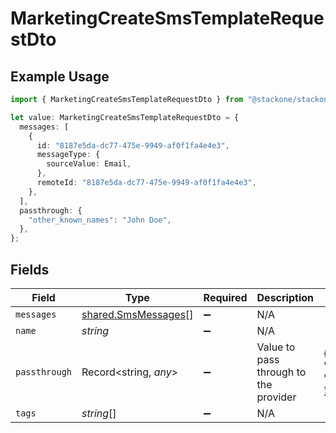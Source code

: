 # MarketingCreateSmsTemplateRequestDto

## Example Usage

```typescript
import { MarketingCreateSmsTemplateRequestDto } from "@stackone/stackone-client-ts/sdk/models/shared";

let value: MarketingCreateSmsTemplateRequestDto = {
  messages: [
    {
      id: "8187e5da-dc77-475e-9949-af0f1fa4e4e3",
      messageType: {
        sourceValue: Email,
      },
      remoteId: "8187e5da-dc77-475e-9949-af0f1fa4e4e3",
    },
  ],
  passthrough: {
    "other_known_names": "John Doe",
  },
};
```

## Fields

| Field                                                             | Type                                                              | Required                                                          | Description                                                       | Example                                                           |
| ----------------------------------------------------------------- | ----------------------------------------------------------------- | ----------------------------------------------------------------- | ----------------------------------------------------------------- | ----------------------------------------------------------------- |
| `messages`                                                        | [shared.SmsMessages](../../../sdk/models/shared/smsmessages.md)[] | :heavy_minus_sign:                                                | N/A                                                               |                                                                   |
| `name`                                                            | *string*                                                          | :heavy_minus_sign:                                                | N/A                                                               |                                                                   |
| `passthrough`                                                     | Record<string, *any*>                                             | :heavy_minus_sign:                                                | Value to pass through to the provider                             | {<br/>"other_known_names": "John Doe"<br/>}                       |
| `tags`                                                            | *string*[]                                                        | :heavy_minus_sign:                                                | N/A                                                               |                                                                   |